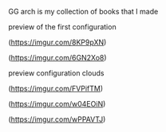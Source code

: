 GG arch is my collection of books that I made

preview of the first configuration

(https://imgur.com/8KP9pXN)

(https://imgur.com/6GN2Xo8)

preview configuration clouds

(https://imgur.com/FVPifTM)

(https://imgur.com/w04EOiN)

(https://imgur.com/wPPAVTJ)
